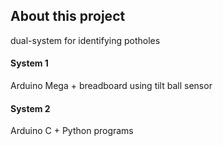 ## About this project

dual-system for identifying potholes

#### System 1

Arduino Mega + breadboard using tilt ball sensor

#### System 2

Arduino C + Python programs
